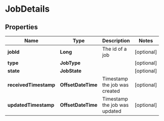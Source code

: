

# JobDetails


## Properties

Name | Type | Description | Notes
------------ | ------------- | ------------- | -------------
**jobId** | **Long** | The id of a job |  [optional]
**type** | **JobType** |  |  [optional]
**state** | **JobState** |  |  [optional]
**receivedTimestamp** | **OffsetDateTime** | Timestamp the job was created |  [optional]
**updatedTimestamp** | **OffsetDateTime** | Timestamp the job was updated |  [optional]



